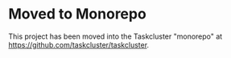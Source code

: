 # Moved to Monorepo

This project has been moved into the Taskcluster "monorepo" at https://github.com/taskcluster/taskcluster.
